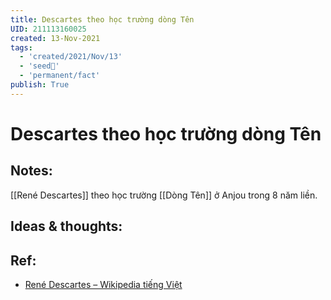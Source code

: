 ```yaml
---
title: Descartes theo học trường dòng Tên
UID: 211113160025
created: 13-Nov-2021
tags:
  - 'created/2021/Nov/13'
  - 'seed🥜'
  - 'permanent/fact'
publish: True
---
```

# Descartes theo học trường dòng Tên

## Notes:
[[René Descartes]] theo học trường [[Dòng Tên]] ở Anjou trong 8 năm liền.

## Ideas & thoughts:

## Ref:
- [René Descartes – Wikipedia tiếng Việt](https://vi.wikipedia.org/wiki/Ren%C3%A9_Descartes)
